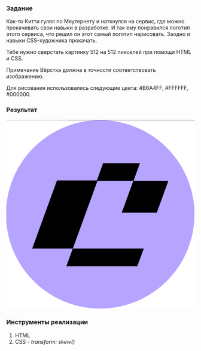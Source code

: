 ### Задание ##

Как-то Китти гулял по Мяутернету и наткнулся на сервис, где можно прокачивать свои навыки в разработке. И так ему понравился логотип этого сервиса, что решил он этот самый логотип нарисовать. Заодно и навыки CSS-художника прокачать.

Тебе нужно сверстать картинку 512 на 512 пикселей при помощи HTML и CSS.

Примечание
Вёрстка должна в точности соответствовать изображению.

Для рисования использовались следующие цвета: #B6A4FF, #FFFFFF, #000000.

### Результат  ###

![](result.png)

### Инструменты реализации ###

1. HTML
2. CSS - *transform: skew()*